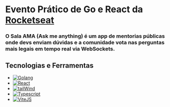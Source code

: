 # Evento Prático de Go e React da [Rocketseat](https://www.rocketseat.com.br/evento-pratico/go-react)

### O Sala AMA (Ask me anything) é um app de mentorias públicas onde devs enviam dúvidas e a comunidade vota nas perguntas mais legais em tempo real via WebSockets.

## Tecnologias e Ferramentas
- [![Golang](https://skillicons.dev/icons?i=golang&theme=dark)](https://go.dev)
- [![React](https://skillicons.dev/icons?i=react&theme=dark)](https://react.dev/)
- [![tailWind](https://skillicons.dev/icons?i=tailwind&theme=dark)](https://tailwindcss.com/)
- [![Typescript](https://skillicons.dev/icons?i=typescript&theme=dark)](https://www.typescriptlang.org/)
- [![ViteJS](https://skillicons.dev/icons?i=vite&theme=dark)](https://vitejs.dev/)
